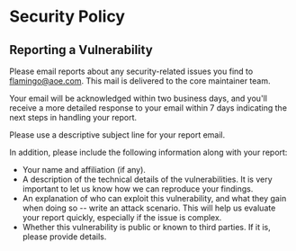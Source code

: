 # Security Policy
## Reporting a Vulnerability

Please email reports about any security-related issues you find to flamingo@aoe.com. This mail is delivered to the core maintainer team.

Your email will be acknowledged within two business days, and you'll receive a more detailed response to your email within 7 days indicating the next steps in handling your report.

Please use a descriptive subject line for your report email.

In addition, please include the following information along with your report:
- Your name and affiliation (if any).
- A description of the technical details of the vulnerabilities. It is very important to let us know how we can reproduce your findings.
- An explanation of who can exploit this vulnerability, and what they gain when doing so -- write an attack scenario. This will help us evaluate your report quickly, especially if the issue is complex.
- Whether this vulnerability is public or known to third parties. If it is, please provide details.

